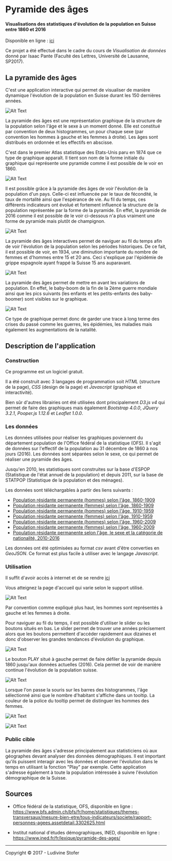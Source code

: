 # **Pyramide des âges**
#### Visualisations des statistiques d'évolution de la population en Suisse entre 1860 et 2016 

Disponible en ligne : [ici](https://roubaka.github.io/) 

Ce projet a été effectué dans le cadre du cours de *Visualisation de données* donné par Isaac Pante (Faculté des Lettres, Université de Lausanne, SP2017). 

## La pyramide des âges 

C'est une application interactive qui permet de visualiser de manière dynamique l'évolution de la population en Suisse durant les 150 dernières années. 

![Alt Text](Image/Screen_whole.png)

La pyramide des âges est une représentation graphique de la structure de la population selon l'âge et le sexe à un moment donné. Elle est constitué par convention de deux histogrammes, un pour chaque sexe (par convention les hommes à gauche et les femmes à droite). Les âges sont distribués en ordonnée et les effectifs en abscisse. 

C'est dans le premier Atlas statistique des Etats-Unis paru en 1874 que ce type de graphique apparaît. Il tient son nom de la forme initiale du graphique qui représente une pyramide comme il est possible de le voir en 1860. 

![Alt Text](Image/1860.png)

Il est possible grâce à la pyramide des âges de voir l'évolution de la population d'un pays. Celle-ci est influencée par le taux de fécondité, le taux de mortalité ainsi que l'espérance de vie. Au fil du temps, ces différents indicateurs ont évolué et fortement influencé la structure de la population représentée par la forme de la pyramide. 
En effet, la pyramide de 2016 comme il est possible de le voir ci-dessous n'a plus vraiment une forme de pyramide mais plutôt de champignon. 

![Alt Text](Image/2016.png)

La pyramide des âges interactives permet de naviguer au fil du temps afin de voir l'évolution de la population selon les périodes historiques. De ce fait, il est possible de voir, en 1934, une diminution importante du nombre de femmes et d'hommes entre 15 et 20 ans. Ceci s'explique par l'épidémie de grippe espagnole ayant frappé la Suisse 15 ans auparavant. 

![Alt Text](Image/1934.png)

La pyramide des âges permet de mettre en avant les variations de population. En effet, le baby-boom de la fin de la 2ème guerre mondiale ainsi que les pics suivants (les enfants et les petits-enfants des baby-boomer) sont visibles sur le graphique. 

![Alt Text](Image/1970.png)

Ce  type de graphique permet  donc de garder une trace à long terme des crises du passé comme les guerres, les épidémies, les maladies mais également les augmentations de la natalité. 

## Description de l'application 

###  Construction 

Ce programme est un logiciel gratuit. 

Il a été construit avec 3 langages de programmation soit *HTML* (structure de la page), *CSS* (design de la page) et *Javascript* (graphique et interactivité). 

Bien sûr d'autres librairies ont été utilisées dont principalement *D3.js v4* qui permet de faire des graphiques mais également *Bootstrap 4.0.0*, *JQuery 3.2.1*, *Pooper.js 1.12.6* et *Leaflet 1.0.0*.


### Les données

Les données utilisées pour réaliser les graphiques poviennent du département population de l'Office fédéral de la statistique (OFS). Il s'agit de données sur l'effectif de la population au 31 décembre de 1860 à nos jours (2016). Les données sont séparées selon le sexe, ce qui permet de réaliser une pyramide des âges.

Jusqu'en 2010, les statistiques sont construites sur la base d'ESPOP (Statistique de l'état annuel de la population) et depuis 2011, sur la base de STATPOP (Statistique de la population et des ménages). 

Les données sont téléchargables à partir des liens suivants :

-   [Population résidante permanente (hommes) selon l'âge, 1860-1909](https://www.bfs.admin.ch/asset/de/hs-f-01.01.01.06)
-   [Population résidante permanente (femmes) selon l'âge, 1860-1909](https://www.bfs.admin.ch/asset/de/hs-f-01.01.01.07)
-   [Population résidante permanente (hommes) selon l'âge, 1910-1959](https://www.bfs.admin.ch/asset/de/hs-f-01.01.01.09)
-   [Population résidante permanente (femmes) selon l'âge, 1910-1959](https://www.bfs.admin.ch/asset/de/hs-f-01.01.01.10)
-   [Population résidante permanente (hommes) selon l'âge, 1960-2009](https://www.bfs.admin.ch/asset/de/hs-f-01.01.01.12)
-   [Population résidante permanente (femmes) selon l'âge, 1960-2009](https://www.bfs.admin.ch/asset/de/hs-f-01.01.01.13)
-   [Population résidante permanente selon l'âge, le sexe et la catégorie de nationalité, 2010-2016](https://www.bfs.admin.ch/asset/de/je-f-01.02.03.02)

Les données ont été optimisées au format *csv*  avant d'être converties en *GeoJSON*. Ce format est plus facile à utiliser avec le langage *Javascript*. 

### Utilisation  

Il suffit d'avoir accès à internet et de se rendre [ici](https://databinch.github.io)

Vous atteignez la page d'accueil qui varie selon le support utilisé. 

![Alt Text](Image/Screen_whole.png)

Par convention comme expliqué plus haut, les hommes sont représentés à gauche et les femmes à droite. 

Pour naviguer au fil du temps, il est possible d'utiliser le slider ou les boutons situés en bas. 
Le slider permet de trouver une années précisement alors que les boutons permettent d'accéder rapidement aux dizaines et donc d'observer les grandes tendances d'évolution du graphique.

![Alt Text](Image/Screen_boutons.png)

Le bouton PLAY situé à gauche permet de faire défiler la pyramide depuis 1860 jusqu'aux données actuelles (2016). Cela permet de voir de manière continue l'évolution de la population suisse. 

![Alt Text](Image/Screen_play.png)

Lorsque l'on passe la souris sur les barres des histogrammes, l'âge sélectionné ainsi que le nombre d'habitant s'affiche dans un tooltip. La couleur de la police du tooltip permet de distinguer les hommes des femmes. 

![Alt Text](Image/tooltip_f.png)

![Alt Text](Image/tooltip_h.png)


### Public cible 

La pyramide des âges s'adresse principalement aux statisticiens où aux géographes devant analyser des données démographiques. Il est important qu'ils puissent interagir avec les données et observer l'évolution dans le temps en utilisant la fonction "Play" par exemple. Cette application s'adresse également à toute la population intéressée à suivre l'évolution démographique de la Suisse. 

## Sources

- Office fédéral de la statistique, OFS, disponible en ligne : https://www.bfs.admin.ch/bfs/fr/home/statistiques/themes-transversaux/mesure-bien-etre/tous-indicateurs/societe/rapport-personnes-agees.assetdetail.3302625.html

- Institut national d'études démographiques, INED, disponible en ligne : https://www.ined.fr/fr/lexique/pyramide-des-ages/


---------

Copyright © 2017 - Ludivine Stofer 
